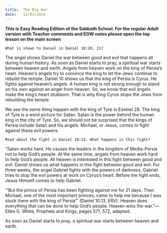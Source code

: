 ```yaml
---
title:  The Big War
date:   11/03/2020
---
```


**This is Easy Reading Edition of the Sabbath School. For the regular Adult version with Teacher comments and EGW notes please open the top lesson on the main screen** 

`What is shown to Daniel in Daniel 10:20, 21?`

The angel shows Daniel the war between good and evil that happens all during human history. As soon as Daniel starts to pray, a spiritual war starts between heaven and earth. Angels from heaven work on the king of Persia’s heart. Heaven’s angels try to convince the king to let the Jews continue to rebuild the temple. Daniel 10 shows us that the king of Persia is Cyrus. He fights against heaven’s angels. A human king is not strong enough to stand on his own against an angel from heaven. So, we know that evil angels make the king’s heart stubborn. That is why King Cyrus stops the Jews from rebuilding the temple.

We see the same thing happen with the king of Tyre in Ezekiel 28. The king of Tyre is a word picture for Satan. Satan is the power behind the human king in the city of Tyre. So, we should not be surprised that the kings of Persia include Satan and his angels. Michael, or Jesus, comes to fight against these evil powers.

`Read about the fight in Daniel 10:13. What happens in this fight?`

“Satan works hard. He causes the leaders in the kingdom of Media-Persia not to help God’s people. At the same time, angels from heaven work hard to help God’s people. All heaven is interested in this fight between good and evil. Daniel shows us what happens in this fight between good and evil. For three weeks, the angel Gabriel fights with the powers of darkness. Gabriel tries to stop the evil powers at work on Cyrus’s heart. Before the fight ends, Jesus Himself comes to help Gabriel.

‘“But the prince of Persia has been fighting against me for 21 days. Then Michael, one of the most important princes, came to help me because I was stuck there with the king of Persia”’ (Daniel 10:13, ERV). Heaven does everything that can be done to help God’s people. Heaven wins the war.”—Ellen G. White, Prophets and Kings, pages 571, 572, adapted.

As soon as Daniel starts to pray, a spiritual war starts between heaven and earth.
